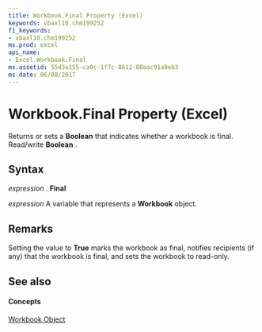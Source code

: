 ```yaml
---
title: Workbook.Final Property (Excel)
keywords: vbaxl10.chm199252
f1_keywords:
- vbaxl10.chm199252
ms.prod: excel
api_name:
- Excel.Workbook.Final
ms.assetid: 55d3a155-ca0c-1f7c-8612-80aac91a8eb3
ms.date: 06/08/2017
---
```



# Workbook.Final Property (Excel)

Returns or sets a **Boolean** that indicates whether a workbook is final. Read/write **Boolean** .


## Syntax

 _expression_ . **Final**

 _expression_ A variable that represents a **Workbook** object.


## Remarks

Setting the value to **True** marks the workbook as final, notifies recipients (if any) that the workbook is final, and sets the workbook to read-only.


## See also


#### Concepts


[Workbook Object](workbook-object-excel.md)

